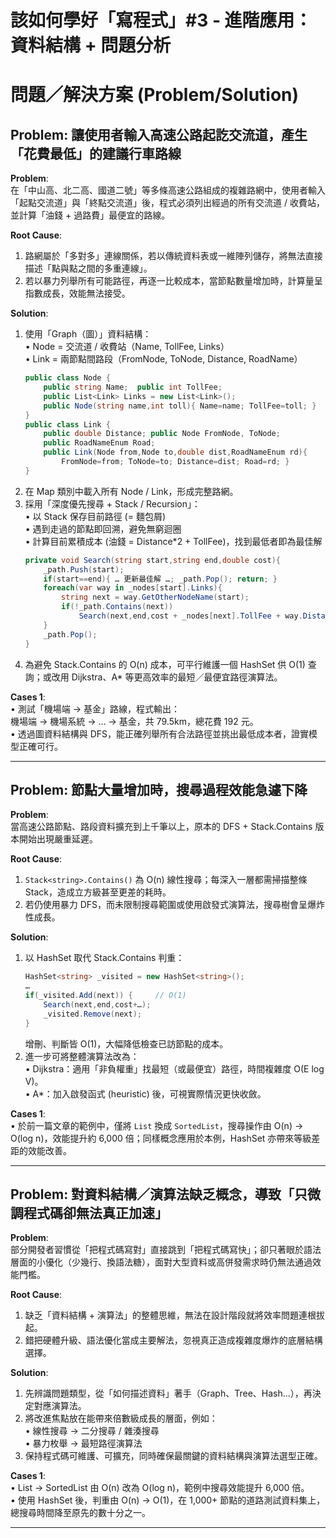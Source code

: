 # 該如何學好「寫程式」#3 ‑ 進階應用：資料結構 + 問題分析

# 問題／解決方案 (Problem/Solution)

## Problem: 讓使用者輸入高速公路起訖交流道，產生「花費最低」的建議行車路線

**Problem**:  
在「中山高、北二高、國道二號」等多條高速公路組成的複雜路網中，使用者輸入「起點交流道」與「終點交流道」後，程式必須列出經過的所有交流道 / 收費站，並計算「油錢 + 過路費」最便宜的路線。  

**Root Cause**:  
1. 路網屬於「多對多」連線關係，若以傳統資料表或一維陣列儲存，將無法直接描述「點與點之間的多重連線」。  
2. 若以暴力列舉所有可能路徑，再逐一比較成本，當節點數量增加時，計算量呈指數成長，效能無法接受。  

**Solution**:  
1. 使用「Graph（圖）」資料結構：  
   • Node = 交流道 / 收費站（Name, TollFee, Links）  
   • Link = 兩節點間路段（FromNode, ToNode, Distance, RoadName）  
   ```csharp
   public class Node {
       public string Name;  public int TollFee;
       public List<Link> Links = new List<Link>();
       public Node(string name,int toll){ Name=name; TollFee=toll; }
   }
   public class Link {
       public double Distance; public Node FromNode, ToNode;
       public RoadNameEnum Road;
       public Link(Node from,Node to,double dist,RoadNameEnum rd){
           FromNode=from; ToNode=to; Distance=dist; Road=rd; }
   }
   ```
2. 在 Map 類別中載入所有 Node / Link，形成完整路網。  
3. 採用「深度優先搜尋 + Stack / Recursion」：  
   • 以 Stack 保存目前路徑 (= 麵包屑)  
   • 遇到走過的節點即回溯，避免無窮迴圈  
   • 計算目前累積成本 (油錢 = Distance*2 + TollFee)，找到最低者即為最佳解  
   ```csharp
   private void Search(string start,string end,double cost){
       _path.Push(start);
       if(start==end){ … 更新最佳解 …; _path.Pop(); return; }
       foreach(var way in _nodes[start].Links){
           string next = way.GetOtherNodeName(start);
           if(!_path.Contains(next))
               Search(next,end,cost + _nodes[next].TollFee + way.Distance*2);
       }
       _path.Pop();
   }
   ```
4. 為避免 Stack.Contains 的 O(n) 成本，可平行維護一個 HashSet 供 O(1) 查詢；或改用 Dijkstra、A* 等更高效率的最短／最便宜路徑演算法。

**Cases 1**:  
• 測試「機場端 → 基金」路線，程式輸出：  
  機場端 → 機場系統 → … → 基金，共 79.5km，總花費 192 元。  
• 透過圖資料結構與 DFS，能正確列舉所有合法路徑並挑出最低成本者，證實模型正確可行。

---

## Problem: 節點大量增加時，搜尋過程效能急遽下降

**Problem**:  
當高速公路節點、路段資料擴充到上千筆以上，原本的 DFS + Stack.Contains 版本開始出現嚴重延遲。

**Root Cause**:  
1. `Stack<string>.Contains()` 為 O(n) 線性搜尋；每深入一層都需掃描整條 Stack，造成立方級甚至更差的耗時。  
2. 若仍使用暴力 DFS，而未限制搜尋範圍或使用啟發式演算法，搜尋樹會呈爆炸性成長。

**Solution**:  
1. 以 HashSet 取代 Stack.Contains 判重：  
   ```csharp
   HashSet<string> _visited = new HashSet<string>();
   …
   if(_visited.Add(next)) {     // O(1)
       Search(next,end,cost+…);
       _visited.Remove(next);
   }
   ```
   增刪、判斷皆 O(1)，大幅降低檢查已訪節點的成本。  
2. 進一步可將整體演算法改為：  
   • Dijkstra：適用「非負權重」找最短（或最便宜）路徑，時間複雜度 O(E log V)。  
   • A*：加入啟發函式 (heuristic) 後，可視實際情況更快收斂。

**Cases 1**:  
• 於前一篇文章的範例中，僅將 `List` 換成 `SortedList`，搜尋操作由 O(n) → O(log n)，效能提升約 6,000 倍；同樣概念應用於本例，HashSet 亦帶來等級差距的效能改善。  

---

## Problem: 對資料結構／演算法缺乏概念，導致「只微調程式碼卻無法真正加速」

**Problem**:  
部分開發者習慣從「把程式碼寫對」直接跳到「把程式碼寫快」；卻只著眼於語法層面的小優化（少幾行、換語法糖），面對大型資料或高併發需求時仍無法通過效能門檻。

**Root Cause**:  
1. 缺乏「資料結構 + 演算法」的整體思維，無法在設計階段就將效率問題連根拔起。  
2. 錯把硬體升級、語法優化當成主要解法，忽視真正造成複雜度爆炸的底層結構選擇。

**Solution**:  
1. 先辨識問題類型，從「如何描述資料」著手（Graph、Tree、Hash…），再決定對應演算法。  
2. 將改進焦點放在能帶來倍數級成長的層面，例如：  
   • 線性搜尋 → 二分搜尋 / 雜湊搜尋  
   • 暴力枚舉 → 最短路徑演算法  
3. 保持程式碼可維護、可擴充，同時確保最關鍵的資料結構與演算法選型正確。

**Cases 1**:  
• List → SortedList 由 O(n) 改為 O(log n)，範例中搜尋效能提升 6,000 倍。  
• 使用 HashSet 後，判重由 O(n) → O(1)，在 1,000+ 節點的道路測試資料集上，總搜尋時間降至原先的數十分之一。  

---